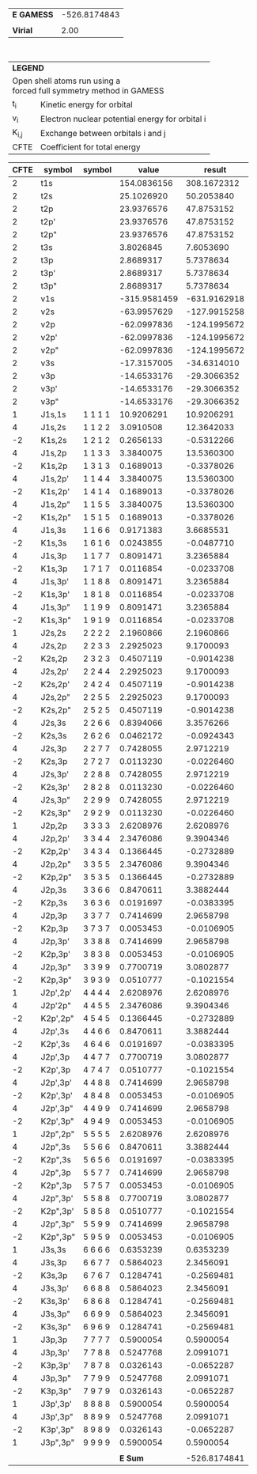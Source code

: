 <div class="grid-wrapper" id="integrals-table-18">

<div id="table1">

|              |              |
| ------------ | ------------ |
| **E GAMESS** | -526.8174843 |
|              |              |
| **Virial**   | 2.00         |

<table style="margin-top: 3rem">
<tr>
  <td colspan="2">
    <b>LEGEND</b>
  </td>
</tr>
<tr>
  <td colspan="2">
    Open shell atoms run using a <br>forced full symmetry method in GAMESS
  </td>
</tr>
<tr>
  <td>t<sub>i</sub></td> <td> Kinetic energy for orbital</td>
</tr>
<tr>
  <td>v<sub>i</sub></td> <td>Electron nuclear potential energy for orbital i</td>
</tr>
<tr>
  <td>K<sub>i,j</sub></td>  <td>Exchange between orbitals i and j</td>
</tr>
<tr>
  <td>CFTE</td> <td>Coefficient for total energy</td>
</tr>
</table>

</div>

<div id="table2">

| CFTE | symbol   | symbol  | value        | result       |
| ---- | -------- | ------- | ------------ | ------------ |
| 2    | t1s      |         | 154.0836156  | 308.1672312  |
| 2    | t2s      |         | 25.1026920   | 50.2053840   |
| 2    | t2p      |         | 23.9376576   | 47.8753152   |
| 2    | t2p'     |         | 23.9376576   | 47.8753152   |
| 2    | t2p"     |         | 23.9376576   | 47.8753152   |
| 2    | t3s      |         | 3.8026845    | 7.6053690    |
| 2    | t3p      |         | 2.8689317    | 5.7378634    |
| 2    | t3p'     |         | 2.8689317    | 5.7378634    |
| 2    | t3p"     |         | 2.8689317    | 5.7378634    |
| 2    | v1s      |         | -315.9581459 | -631.9162918 |
| 2    | v2s      |         | -63.9957629  | -127.9915258 |
| 2    | v2p      |         | -62.0997836  | -124.1995672 |
| 2    | v2p'     |         | -62.0997836  | -124.1995672 |
| 2    | v2p"     |         | -62.0997836  | -124.1995672 |
| 2    | v3s      |         | -17.3157005  | -34.6314010  |
| 2    | v3p      |         | -14.6533176  | -29.3066352  |
| 2    | v3p'     |         | -14.6533176  | -29.3066352  |
| 2    | v3p"     |         | -14.6533176  | -29.3066352  |
| 1    | J1s,1s   | 1 1 1 1 | 10.9206291   | 10.9206291   |
| 4    | J1s,2s   | 1 1 2 2 | 3.0910508    | 12.3642033   |
| -2   | K1s,2s   | 1 2 1 2 | 0.2656133    | -0.5312266   |
| 4    | J1s,2p   | 1 1 3 3 | 3.3840075    | 13.5360300   |
| -2   | K1s,2p   | 1 3 1 3 | 0.1689013    | -0.3378026   |
| 4    | J1s,2p'  | 1 1 4 4 | 3.3840075    | 13.5360300   |
| -2   | K1s,2p'  | 1 4 1 4 | 0.1689013    | -0.3378026   |
| 4    | J1s,2p"  | 1 1 5 5 | 3.3840075    | 13.5360300   |
| -2   | K1s,2p"  | 1 5 1 5 | 0.1689013    | -0.3378026   |
| 4    | J1s,3s   | 1 1 6 6 | 0.9171383    | 3.6685531    |
| -2   | K1s,3s   | 1 6 1 6 | 0.0243855    | -0.0487710   |
| 4    | J1s,3p   | 1 1 7 7 | 0.8091471    | 3.2365884    |
| -2   | K1s,3p   | 1 7 1 7 | 0.0116854    | -0.0233708   |
| 4    | J1s,3p'  | 1 1 8 8 | 0.8091471    | 3.2365884    |
| -2   | K1s,3p'  | 1 8 1 8 | 0.0116854    | -0.0233708   |
| 4    | J1s,3p"  | 1 1 9 9 | 0.8091471    | 3.2365884    |
| -2   | K1s,3p"  | 1 9 1 9 | 0.0116854    | -0.0233708   |
| 1    | J2s,2s   | 2 2 2 2 | 2.1960866    | 2.1960866    |
| 4    | J2s,2p   | 2 2 3 3 | 2.2925023    | 9.1700093    |
| -2   | K2s,2p   | 2 3 2 3 | 0.4507119    | -0.9014238   |
| 4    | J2s,2p'  | 2 2 4 4 | 2.2925023    | 9.1700093    |
| -2   | K2s,2p'  | 2 4 2 4 | 0.4507119    | -0.9014238   |
| 4    | J2s,2p"  | 2 2 5 5 | 2.2925023    | 9.1700093    |
| -2   | K2s,2p"  | 2 5 2 5 | 0.4507119    | -0.9014238   |
| 4    | J2s,3s   | 2 2 6 6 | 0.8394066    | 3.3576266    |
| -2   | K2s,3s   | 2 6 2 6 | 0.0462172    | -0.0924343   |
| 4    | J2s,3p   | 2 2 7 7 | 0.7428055    | 2.9712219    |
| -2   | K2s,3p   | 2 7 2 7 | 0.0113230    | -0.0226460   |
| 4    | J2s,3p'  | 2 2 8 8 | 0.7428055    | 2.9712219    |
| -2   | K2s,3p'  | 2 8 2 8 | 0.0113230    | -0.0226460   |
| 4    | J2s,3p"  | 2 2 9 9 | 0.7428055    | 2.9712219    |
| -2   | K2s,3p"  | 2 9 2 9 | 0.0113230    | -0.0226460   |
| 1    | J2p,2p   | 3 3 3 3 | 2.6208976    | 2.6208976    |
| 4    | J2p,2p'  | 3 3 4 4 | 2.3476086    | 9.3904346    |
| -2   | K2p,2p'  | 3 4 3 4 | 0.1366445    | -0.2732889   |
| 4    | J2p,2p"  | 3 3 5 5 | 2.3476086    | 9.3904346    |
| -2   | K2p,2p"  | 3 5 3 5 | 0.1366445    | -0.2732889   |
| 4    | J2p,3s   | 3 3 6 6 | 0.8470611    | 3.3882444    |
| -2   | K2p,3s   | 3 6 3 6 | 0.0191697    | -0.0383395   |
| 4    | J2p,3p   | 3 3 7 7 | 0.7414699    | 2.9658798    |
| -2   | K2p,3p   | 3 7 3 7 | 0.0053453    | -0.0106905   |
| 4    | J2p,3p'  | 3 3 8 8 | 0.7414699    | 2.9658798    |
| -2   | K2p,3p'  | 3 8 3 8 | 0.0053453    | -0.0106905   |
| 4    | J2p,3p"  | 3 3 9 9 | 0.7700719    | 3.0802877    |
| -2   | K2p,3p"  | 3 9 3 9 | 0.0510777    | -0.1021554   |
| 1    | J2p',2p' | 4 4 4 4 | 2.6208976    | 2.6208976    |
| 4    | J2p'2p"  | 4 4 5 5 | 2.3476086    | 9.3904346    |
| -2   | K2p',2p" | 4 5 4 5 | 0.1366445    | -0.2732889   |
| 4    | J2p',3s  | 4 4 6 6 | 0.8470611    | 3.3882444    |
| -2   | K2p',3s  | 4 6 4 6 | 0.0191697    | -0.0383395   |
| 4    | J2p',3p  | 4 4 7 7 | 0.7700719    | 3.0802877    |
| -2   | K2p',3p  | 4 7 4 7 | 0.0510777    | -0.1021554   |
| 4    | J2p',3p' | 4 4 8 8 | 0.7414699    | 2.9658798    |
| -2   | K2p',3p' | 4 8 4 8 | 0.0053453    | -0.0106905   |
| 4    | J2p',3p" | 4 4 9 9 | 0.7414699    | 2.9658798    |
| -2   | K2p',3p" | 4 9 4 9 | 0.0053453    | -0.0106905   |
| 1    | J2p",2p" | 5 5 5 5 | 2.6208976    | 2.6208976    |
| 4    | J2p",3s  | 5 5 6 6 | 0.8470611    | 3.3882444    |
| -2   | K2p",3s  | 5 6 5 6 | 0.0191697    | -0.0383395   |
| 4    | J2p",3p  | 5 5 7 7 | 0.7414699    | 2.9658798    |
| -2   | K2p",3p  | 5 7 5 7 | 0.0053453    | -0.0106905   |
| 4    | J2p",3p' | 5 5 8 8 | 0.7700719    | 3.0802877    |
| -2   | K2p",3p' | 5 8 5 8 | 0.0510777    | -0.1021554   |
| 4    | J2p",3p" | 5 5 9 9 | 0.7414699    | 2.9658798    |
| -2   | K2p",3p" | 5 9 5 9 | 0.0053453    | -0.0106905   |
| 1    | J3s,3s   | 6 6 6 6 | 0.6353239    | 0.6353239    |
| 4    | J3s,3p   | 6 6 7 7 | 0.5864023    | 2.3456091    |
| -2   | K3s,3p   | 6 7 6 7 | 0.1284741    | -0.2569481   |
| 4    | J3s,3p'  | 6 6 8 8 | 0.5864023    | 2.3456091    |
| -2   | K3s,3p'  | 6 8 6 8 | 0.1284741    | -0.2569481   |
| 4    | J3s,3p"  | 6 6 9 9 | 0.5864023    | 2.3456091    |
| -2   | K3s,3p"  | 6 9 6 9 | 0.1284741    | -0.2569481   |
| 1    | J3p,3p   | 7 7 7 7 | 0.5900054    | 0.5900054    |
| 4    | J3p,3p'  | 7 7 8 8 | 0.5247768    | 2.0991071    |
| -2   | K3p,3p'  | 7 8 7 8 | 0.0326143    | -0.0652287   |
| 4    | J3p,3p"  | 7 7 9 9 | 0.5247768    | 2.0991071    |
| -2   | K3p,3p"  | 7 9 7 9 | 0.0326143    | -0.0652287   |
| 1    | J3p',3p' | 8 8 8 8 | 0.5900054    | 0.5900054    |
| 4    | J3p',3p" | 8 8 9 9 | 0.5247768    | 2.0991071    |
| -2   | K3p',3p" | 8 9 8 9 | 0.0326143    | -0.0652287   |
| 1    | J3p",3p" | 9 9 9 9 | 0.5900054    | 0.5900054    |
|      |          |         |              |              |
|      |          |         | **E Sum**    | -526.8174841 |

</div>

</div>
